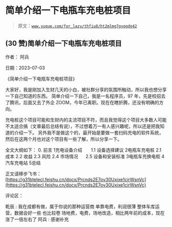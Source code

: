 # 简单介绍一下电瓶车充电桩项目

> 原文：[`www.yuque.com/for_lazy/thfiu8/ht2mlmg7gyqgdg42`](https://www.yuque.com/for_lazy/thfiu8/ht2mlmg7gyqgdg42)



## (30 赞)简单介绍一下电瓶车充电桩项目 

作者： 阿兵 

日期：2023-07-03 

《简单介绍一下电瓶车充电桩项目》 

大家好，我是刚加入生财几天的小白，被社群分享的氛围所触动，所以我也想分享一下自己知道的东西。 简单介绍一下自己，我是一名程序员，97 年，先是校招去了腾讯，后面又去了外企 ZOOM，今年已离职。现在在瞎折腾，还没有明确的方向。 

充电桩这个项目可能和生财内的主流项目不符，而且我觉得这个项目大多数人可能不太适合搞（文章最后总结有说），不过想着万一有人感兴趣呢，所以还是把我知道的介绍一下。 另外我不是做这个的，最开始是要做一套扫码充电的软件系统，然后在这两个月也对这个项目有一些了解，所以分享一下。 

全文大纲如下： 0\. 前言 <ne-oli index-type="0"><ne-oli-i>1</ne-oli-i><ne-oli-c class="ne-oli-content" id="u1662d26a" data-lake-id="u1662d26a">充电设备介绍       1.1 设备选择建议</ne-oli-c></ne-oli> <ne-oli index-type="0"><ne-oli-i>2</ne-oli-i><ne-oli-c class="ne-oli-content" id="uf4759d0a" data-lake-id="uf4759d0a">电瓶车充电桩 2.1 成本 2.2 收益 2.3 风险 2.4 市场情况      2.5 设备和安装标准</ne-oli-c></ne-oli> <ne-oli index-type="0"><ne-oli-i>3</ne-oli-i><ne-oli-c class="ne-oli-content" id="u3a6c2cf4" data-lake-id="u3a6c2cf4">电瓶车充换电柜</ne-oli-c></ne-oli> <ne-oli index-type="0"><ne-oli-i>4</ne-oli-i><ne-oli-c class="ne-oli-content" id="ue2599578" data-lake-id="ue2599578">汽车充电站</ne-oli-c></ne-oli> <ne-oli index-type="0"><ne-oli-i>5</ne-oli-i><ne-oli-c class="ne-oli-content" id="ue5a07d54" data-lake-id="ue5a07d54">总结</ne-oli-c></ne-oli> 

正文请移步飞书： [https://g31btelecl.feishu.cn/docx/Prcnds2E7ov30Uxixe1cirWsnVc](https://g31btelecl.feishu.cn/docx/Prcnds2E7ov30Uxixe1cirWsnVc) 

评论区： 

乾辰 : 我在成都有做，属于你说的那种运营商 单靠电费，利润很薄 整体车库运营，数据会好一些 也比较卷 场地费，电费，场地改造，相比两年前的成本，现在涨了一倍左右了 阿兵 : 感谢补充